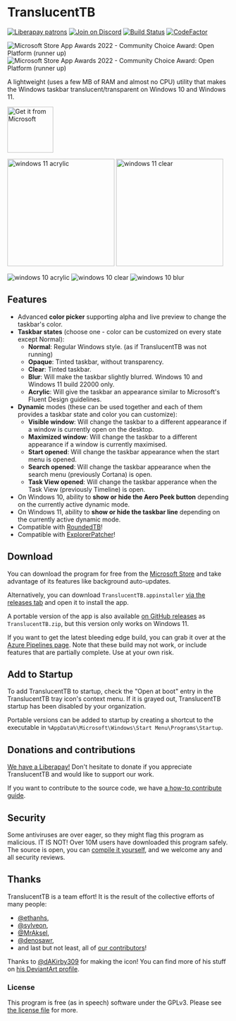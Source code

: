 ﻿# TranslucentTB

[![Liberapay patrons](https://img.shields.io/liberapay/patrons/TranslucentTB.svg)](https://liberapay.com/TranslucentTB/)
[![Join on Discord](https://discordapp.com/api/guilds/304387206552879116/widget.png?style=shield)][Discord]
[![Build Status](https://dev.azure.com/sylve0n/TranslucentTB/_apis/build/status/TranslucentTB.TranslucentTB?branchName=develop)](https://dev.azure.com/sylve0n/TranslucentTB/_build/latest?definitionId=4&branchName=develop)
[![CodeFactor](https://www.codefactor.io/repository/github/translucenttb/translucenttb/badge/develop)](https://www.codefactor.io/repository/github/translucenttb/translucenttb/overview/develop)

![Microsoft Store App Awards 2022 - Community Choice Award: Open Platform (runner up)](https://user-images.githubusercontent.com/6440374/180880766-4380b2cf-4d9e-4d07-8986-a9b34cb6244a.png#gh-dark-mode-only)![Microsoft Store App Awards 2022 - Community Choice Award: Open Platform (runner up)](https://user-images.githubusercontent.com/6440374/180880839-355c472c-0b7a-4aae-88e5-0234001cb281.png#gh-light-mode-only)

A lightweight (uses a few MB of RAM and almost no CPU) utility that makes the Windows taskbar translucent/transparent on Windows 10 and Windows 11.

[<img src="https://user-images.githubusercontent.com/6440374/204117354-93847af4-a54b-444e-9b84-6d3ee1547cbc.svg" alt="Get it from Microsoft" height="104">](https://apps.microsoft.com/store/detail/9PF4KZ2VN4W9)

<img src="https://i.imgur.com/QbG7KQA.png" alt="windows 11 acrylic" width="243"> <img src="https://i.imgur.com/zabZ52s.png" alt="windows 11 clear" width="243">

![windows 10 acrylic](https://i.imgur.com/M15IPJW.png) ![windows 10 clear](https://i.imgur.com/eLGTtwp.png) ![windows 10 blur](https://i.imgur.com/r4ZJjnL.png)

## Features

- Advanced **color picker** supporting alpha and live preview to change the taskbar's color.
- **Taskbar states** (choose one - color can be customized on every state except Normal):
  - **Normal**: Regular Windows style. (as if TranslucentTB was not running)
  - **Opaque**: Tinted taskbar, without transparency.
  - **Clear**: Tinted taskbar.
  - **Blur**: Will make the taskbar slightly blurred. Windows 10 and Windows 11 build 22000 only.
  - **Acrylic**: Will give the taskbar an appearance similar to Microsoft's Fluent Design guidelines.
- **Dynamic** modes (these can be used together and each of them provides a taskbar state and color you can customize):
  - **Visible window**: Will change the taskbar to a different appearance if a window is currently open on the desktop.
  - **Maximized window**: Will change the taskbar to a different appearance if a window is currently maximised.
  - **Start opened**: Will change the taskbar appearance when the start menu is opened.
  - **Search opened**: Will change the taskbar appearance when the search menu (previously Cortana) is open.
  - **Task View opened**: Will change the taskbar apperance when the Task View (previously Timeline) is open.
- On Windows 10, ability to **show or hide the Aero Peek button** depending on the currently active dynamic mode.
- On Windows 11, ability to **show or hide the taskbar line** depending on the currently active dynamic mode.
- Compatible with [RoundedTB](https://github.com/torchgm/RoundedTB)!
- Compatible with [ExplorerPatcher](https://github.com/valinet/ExplorerPatcher)!

## Download

You can download the program for free from the [Microsoft Store](https://www.microsoft.com/store/apps/9PF4KZ2VN4W9) and take advantage of its features like background auto-updates.

Alternatively, you can download `TranslucentTB.appinstaller` [via the releases tab](https://github.com/TranslucentTB/TranslucentTB/releases) and open it to install the app.

A portable version of the app is also available [on GitHub releases](https://github.com/TranslucentTB/TranslucentTB/releases) as `TranslucentTB.zip`, but this version only works on Windows 11.

If you want to get the latest bleeding edge build, you can grab it over at the [Azure Pipelines page](https://dev.azure.com/sylve0n/TranslucentTB/_build?definitionId=4). Note that these build may not work, or include features that are partially complete. Use at your own risk.

## Add to Startup

To add TranslucentTB to startup, check the "Open at boot" entry in the TranslucentTB tray icon's context menu. If it is grayed out, TranslucentTB startup has been disabled by your organization.

Portable versions can be added to startup by creating a shortcut to the executable in `%AppData%\Microsoft\Windows\Start Menu\Programs\Startup`.

## Donations and contributions

[We have a Liberapay!](https://liberapay.com/TranslucentTB/) Don't hesitate to donate if you appreciate TranslucentTB and would like to support our work.

If you want to contribute to the source code, we have [a how-to contribute guide](CONTRIBUTING.md).

## Security

Some antiviruses are over eager, so they might flag this program as malicious. IT IS NOT! Over 10M users have downloaded this program safely. The source is open, you can [compile it yourself](CONTRIBUTING.md#building-from-source), and we welcome any and all security reviews.

## Thanks

TranslucentTB is a team effort! It is the result of the collective efforts of many people:

- [@ethanhs](https://github.com/ethanhs),
- [@sylveon](https://github.com/sylveon),
- [@MrAksel](https://github.com/MrAksel),
- [@denosawr](https://github.com/denosawr),
- and last but not least, all of [our contributors](https://github.com/TranslucentTB/TranslucentTB/graphs/contributors)!

Thanks to [@dAKirby309](https://github.com/dAKirby309) for making the icon! You can find more of his stuff on [his DeviantArt profile](https://dakirby309.deviantart.com/).

### License

This program is free (as in speech) software under the GPLv3. Please see [the license file](LICENSE.md) for more.

[Discord]: https://discord.gg/TranslucentTB
